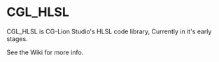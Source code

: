 # CGL_HLSL
CGL_HLSL is CG-Lion Studio's HLSL code library, Currently in it's early stages.

See the Wiki for more info.
